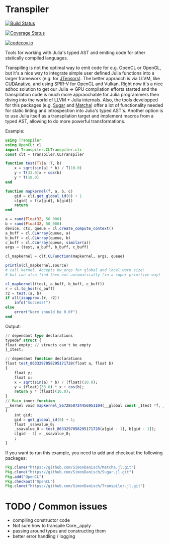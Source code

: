 # Transpiler

[![Build Status](https://travis-ci.org/SimonDanisch/Transpiler.jl.svg?branch=master)](https://travis-ci.org/SimonDanisch/Transpiler.jl)

[![Coverage Status](https://coveralls.io/repos/SimonDanisch/Transpiler.jl/badge.svg?branch=master&service=github)](https://coveralls.io/github/SimonDanisch/Transpiler.jl?branch=master)

[![codecov.io](http://codecov.io/github/SimonDanisch/Transpiler.jl/coverage.svg?branch=master)](http://codecov.io/github/SimonDanisch/Transpiler.jl?branch=master)


Tools for working with Julia's typed AST and emiting code for other statically compiled languages.

Transpiling is not the optimal way to emit code for e.g. OpenCL or OpenGL, but it's a nice way to integrate simple user defined Julia functions into a larger framework (e.g. for [JTensors](https://github.com/JuliaGPU/JTensors.jl)).
The better appraoch is via LLVM, like [CUDAnative](https://github.com/JuliaGPU/CUDAnative.jl/), and using SPIR-V for OpenCL and Vulkan.
Right now it's a nice adhoc solution to get our Julia -> GPU compilation efforts started and the transpilation code is much more appraochable for Julia programmers then diving into the world of LLVM + Julia internals.
Also, the tools developped for this packages (e.g. [Sugar](https://github.com/SimonDanisch/Sugar.jl) and [Matcha](https://github.com/SimonDanisch/Matcha.jl)) offer a lot of functionality needed for static linting and introspection into Julia's typed AST's.
Another option is to use Julia itself as a transpilation target and implement macros from a typed AST, allowing to do more powerful transformations.

Example:
```Julia
using Transpiler
using OpenCL: cl
import Transpiler.CLTranspiler.cli
const clt = Transpiler.CLTranspiler

function test{T}(a::T, b)
    x = sqrt(sin(a) * b) / T(10.0)
    y = T(33.0)x + cos(b)
    y * T(10.0)
end

function mapkernel(f, a, b, c)
    gid = cli.get_global_id(0) + 1
    c[gid] = f(a[gid], b[gid])
    return
end

a = rand(Float32, 50_000)
b = rand(Float32, 50_000)
device, ctx, queue = cl.create_compute_context()
a_buff = cl.CLArray(queue, a)
b_buff = cl.CLArray(queue, b)
c_buff = cl.CLArray(queue, similar(a))
args = (test, a_buff, b_buff, c_buff)

cl_mapkernel = clt.CLFunction(mapkernel, args, queue)

println(cl_mapkernel.source)
# call kernel. Accepts kw_args for global and local work size!
# but can also find them out automatically (in a super primitive way)

cl_mapkernel((test, a_buff, b_buff, c_buff))
r = cl.to_host(c_buff)
r2 = test.(a, b)
if all(isapprox.(r, r2))
    info("Success!")
else
    error("Norm should be 0.0f")
end

```

Output:

```Julia
// dependant type declarations
typedef struct {
float empty; // structs can't be empty
}_1test;

// dependant function declarations
float test_8633297058295171728(float a, float b)
{
    float y;
    float x;
    x = sqrt(sin(a) * b) / (float)(10.0);
    y = (float)(33.0) * x + cos(b);
    return y * (float)(10.0);
}
// Main inner function
__kernel void mapkernel_5672850724456951104(__global const _1test *f, __global float * a, __global float * b, __global float * c)
{
    int gid;
    gid = get_global_id(0) + 1;
    float _ssavalue_0;
    _ssavalue_0 = test_8633297058295171728(a[gid - 1], b[gid - 1]);
    c[gid - 1] = _ssavalue_0;
    ;
}

```
If you want to run this example, you need to add and checkout the following packages:
```Julia
Pkg.clone("https://github.com/SimonDanisch/Matcha.jl.git")
Pkg.clone("https://github.com/SimonDanisch/Sugar.jl.git")
Pkg.add("OpenCL")
Pkg.checkout("OpenCL")
Pkg.clone("https://github.com/SimonDanisch/Transpiler.jl.git")
```


# TODO / Common issues

* compiling constructor code
* Not sure how to transpile Core._apply 
* passing around types and constructing them
* better error handling / logging
